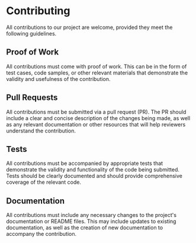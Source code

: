 # Contributing

All contributions to our project are welcome, provided they meet the following guidelines.

## Proof of Work

All contributions must come with proof of work. This can be in the form of test cases, code samples, or other relevant materials that demonstrate the validity and usefulness of the contribution.

## Pull Requests

All contributions must be submitted via a pull request (PR). The PR should include a clear and concise description of the changes being made, as well as any relevant documentation or other resources that will help reviewers understand the contribution.

## Tests

All contributions must be accompanied by appropriate tests that demonstrate the validity and functionality of the code being submitted. Tests should be clearly documented and should provide comprehensive coverage of the relevant code.

## Documentation

All contributions must include any necessary changes to the project's documentation or README files. This may include updates to existing documentation, as well as the creation of new documentation to accompany the contribution.

